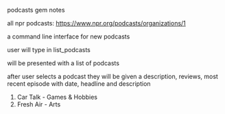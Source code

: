 podcasts gem notes

all npr podcasts: https://www.npr.org/podcasts/organizations/1


a command line interface for new podcasts

user will type in list_podcasts

will be presented with a list of podcasts

after user selects a podcast they will be given a description, reviews, most recent episode with date, headline and description

1. Car Talk - Games & Hobbies
2. Fresh Air - Arts
